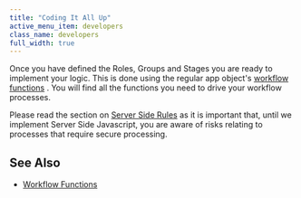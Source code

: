 ```yaml
---
title: "Coding It All Up"
active_menu_item: developers
class_name: developers
full_width: true
---
```



Once you have defined the Roles, Groups and Stages you are ready to implement your logic. This is done using the regular app object's [workflow functions](/developers/user-guide/scripting-apis/client-api/workflow-functions/) . You will find all the functions you need to drive your workflow processes.

Please read the section on [Server Side Rules](/developers/user-guide/product-guide/advanced-features/workflow/server-side-rules) as it is important that, until we implement Server Side Javascript, you are aware of risks relating to processes that require secure processing.

## See Also

 - [Workflow Functions](/developers/user-guide/scripting-apis/client-api/workflow-functions/)


